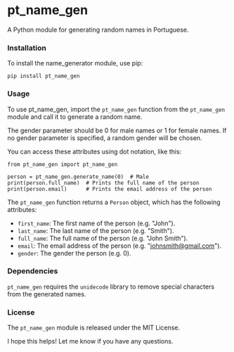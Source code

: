 # pt_name_gen #

A Python module for generating random names in Portuguese.

### Installation ###

To install the name_generator module, use pip:

```
pip install pt_name_gen
```

### Usage ###

To use pt_name_gen, import the `pt_name_gen` function from the `pt_name_gen` module and call it to generate a random name.

The gender parameter should be 0 for male names or 1 for female names. If no gender parameter is specified, a random gender will be chosen.

You can access these attributes using dot notation, like this:

```
from pt_name_gen import pt_name_gen

person = pt_name_gen.generate_name(0)  # Male
print(person.full_name)  # Prints the full name of the person
print(person.email)      # Prints the email address of the person
```

The `pt_name_gen` function returns a `Person` object, which has the following attributes:

* `first_name`: The first name of the person (e.g. "John").
* `last_name`: The last name of the person (e.g. "Smith").
* `full_name`: The full name of the person (e.g. "John Smith").
* `email`: The email address of the person (e.g. "johnsmith@gmail.com").
* `gender`: The gender the person (e.g. 0).

### Dependencies ### 
`pt_name_gen` requires the `unidecode` library to remove special characters from the generated names.

### License ###

The `pt_name_gen` module is released under the MIT License.

I hope this helps! Let me know if you have any questions.